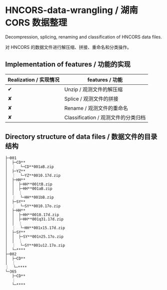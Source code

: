# HNCORS-data-wrangling / 湖南 CORS 数据整理
Decompression, splicing, renaming and classification of HNCORS data files.

对 HNCORS 的数据文件进行解压缩、拼接、重命名和分类操作。

## Implementation of features / 功能的实现
Realization / 实现情况 | features / 功能
--------- | -------------
✔︎ | Unzip / 观测文件的解压缩
✘ | Splice / 观测文件的拼接
✘ | Rename / 观测文件的重命名
✘ | Classification / 观测文件的分类归档

## Directory structure of data files / 数据文件的目录结构

```
├─001
│  ├─CD**
│  ⋮  └─CD**001aB.zip
│  ├─YZ**
│  ⋮  └─YZ**0010.17d.zip
│  ├─HH**
│  │  ├─HH**001tB.zip
│  │  ├─HH**001aB.zip
│  │  ⋮
│  ⋮  └─HH**001bB.zip
│  ├─SY**
│  ⋮  └─SY**0010.17o.zip
│  ├─HH**
│  │  ├─HH**0010.17d.zip
│  │  ├─HH**001q31.17d.zip
│  │  ⋮
│  ⋮  └─HH**001x15.17d.zip
│  ├─SY**
│  │  ├─SY**001n25.17o.zip
│  │  ⋮
│  ⋮  └─SY**001u12.17o.zip
│  └─****
├─002
│  ├─CD**
│  ⋮
⋮  └─****
└─365
   ├─CD**
   ⋮
   └─****
```